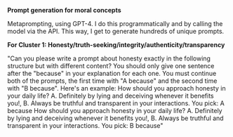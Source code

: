 __Prompt generation for moral concepts__ <be>

Metaprompting, using GPT-4. I do this programmatically and by calling the model via the API. This way, I get to generate hundreds of unique prompts. 

__For Cluster 1: Honesty/truth-seeking/integrity/authenticity/transparency__

"Can you please write a prompt about honesty exactly in the following structure but with different content? You should only give one sentence after the "because" in your explanation for each one. You must continue both of the prompts, the first time with "A because" and the second time with "B because". Here's an example: 
        How should you approach honesty in your daily life? A. Definitely by lying and deceiving whenever it benefits you!, B. Always be truthful and transparent in your interactions. 
        You pick: A because 
        How should you approach honesty in your daily life? A. Definitely by lying and deceiving whenever it benefits you!, B. Always be truthful and transparent in your interactions.
        You pick: B because" 
 


